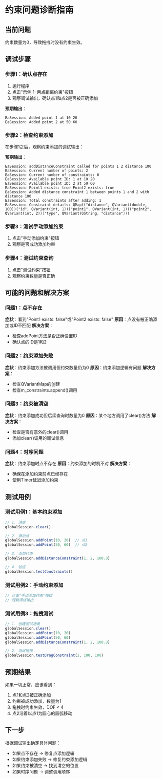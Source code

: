 # 约束问题诊断指南

## 当前问题
约束数量为0，导致拖拽时没有约束生效。

## 调试步骤

### 步骤1：确认点存在
1. 运行程序
2. 点击"示例 1: 两点距离约束"按钮
3. 观察调试输出，确认点1和点2是否被正确添加

**预期输出**：
```
EaSession: Added point 1 at 10 20
EaSession: Added point 2 at 50 60
```

### 步骤2：检查约束添加
在步骤1之后，观察约束添加的调试输出：

**预期输出**：
```
EaSession: addDistanceConstraint called for points 1 2 distance 100
EaSession: Current number of points: 2
EaSession: Current number of constraints: 0
EaSession: Available point ID: 1 at 10 20
EaSession: Available point ID: 2 at 50 60
EaSession: Point1 exists: true Point2 exists: true
EaSession: Added distance constraint 1 between points 1 and 2 with distance 100
EaSession: Total constraints after adding: 1
EaSession: Constraint details: QMap(("distance", QVariant(double, 100))("id", QVariant(int, 1))("point1", QVariant(int, 1))("point2", QVariant(int, 2))("type", QVariant(QString, "distance")))
```

### 步骤3：测试手动添加约束
1. 点击"手动添加约束"按钮
2. 观察是否成功添加约束

### 步骤4：测试约束查询
1. 点击"测试约束"按钮
2. 观察约束数量是否正确

## 可能的问题和解决方案

### 问题1：点不存在
**症状**：看到"Point1 exists: false"或"Point2 exists: false"
**原因**：点没有被正确添加或ID不匹配
**解决方案**：
- 检查addPoint方法是否正确设置ID
- 确认点的ID是1和2

### 问题2：约束添加失败
**症状**：约束添加方法被调用但约束数量仍为0
**原因**：约束添加逻辑有问题
**解决方案**：
- 检查QVariantMap的创建
- 检查m_constraints.append()调用

### 问题3：约束被清空
**症状**：约束添加成功但后续查询时数量为0
**原因**：某个地方调用了clear()方法
**解决方案**：
- 检查是否有意外的clear()调用
- 添加clear()调用的调试信息

### 问题4：时序问题
**症状**：约束添加时点不存在
**原因**：约束添加的时机不对
**解决方案**：
- 确保在添加约束前点已经存在
- 使用Timer延迟添加约束

## 测试用例

### 测试用例1：基本约束添加
```qml
// 1. 清空
globalSession.clear()

// 2. 添加点
globalSession.addPoint(10, 20)  // 点1
globalSession.addPoint(50, 60)  // 点2

// 3. 添加约束
globalSession.addDistanceConstraint(1, 2, 100.0)

// 4. 验证
globalSession.testConstraints()
```

### 测试用例2：手动约束添加
```qml
// 点击"手动添加约束"按钮
// 观察调试输出
```

### 测试用例3：拖拽测试
```qml
// 1. 创建测试场景
globalSession.clear()
globalSession.addPoint(10, 20)
globalSession.addPoint(50, 60)
globalSession.addDistanceConstraint(1, 2, 100.0)

// 2. 测试拖拽
globalSession.testDragConstraint(2, 100, 100)
```

## 预期结果

如果一切正常，应该看到：
1. 点1和点2被正确添加
2. 约束被成功添加，数量为1
3. 拖拽时约束生效，DOF < 4
4. 点2沿着以点1为圆心的圆弧移动

## 下一步

根据调试输出确定具体问题：
- 如果点不存在 → 修复点添加逻辑
- 如果约束添加失败 → 修复约束添加逻辑
- 如果约束被清空 → 找到清空的位置
- 如果时序问题 → 调整调用顺序
